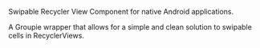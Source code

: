 Swipable Recycler View Component for native Android applications.

A Groupie wrapper that allows for a simple and clean solution to swipable cells in RecyclerViews. 
